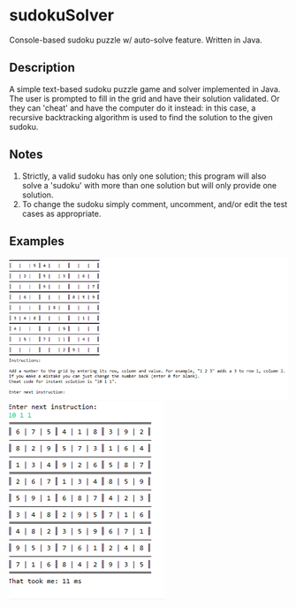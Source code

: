 # sudokuSolver
Console-based sudoku puzzle w/ auto-solve feature. Written in Java.

## Description

A simple text-based sudoku puzzle game and solver implemented in Java. The user is prompted to fill in the grid and have their solution validated. Or they can 'cheat' and have the computer do it instead: in this case, a recursive backtracking algorithm is used to find the solution to the given sudoku. 

## Notes

1. Strictly, a valid sudoku has only one solution; this program will also solve a 'sudoku' with more than one solution but will only provide one solution.
2. To change the sudoku simply comment, uncomment, and/or edit the test cases as appropriate.

## Examples

![Interface](/assets/interface.PNG)
![Cheat-mode](/assets/solution.PNG)
